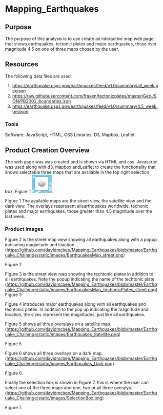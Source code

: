 # Mapping_Earthquakes

## Purpose
The purpose of this analysis is to use create an interactive map web page that shows earthquakes, tectonic plates and major earthquakes, those over magnitude 4.5 on one of three maps chosen by the user.

## Resources
The following data files are used
1. https://earthquake.usgs.gov/earthquakes/feed/v1.0/summary/all_week.geojson
2. https://raw.githubusercontent.com/fraxen/tectonicplates/master/GeoJSON/PB2002_boundaries.json
3. https://earthquake.usgs.gov/earthquakes/feed/v1.0/summary/4.5_week.geojson

### Tools
Software: JavaScript, HTML, CSS
Libraries: D3, Mapbox, Leaflet

## Product Creation Overview
The web page was was created and is shown via HTML and css. Javascript was used along with d3, mapbox andLeaflet to create the functionality that shows selectable three maps that are available in the top right
selection box, Figure 1 ![](https://github.com/davidmcbee/Mapping_Earthquakes/blob/master/Earthquake_Challenge/static/images/SelectionBox.png).

Figure 1
The available maps are the street view, the satellite view and the dark view. The overlays reapresent allearthquakes worldwide, techonic plates and major earthquakes, those greater than 4.5 magnitude over the last week.
### Product Images
Figure 2 is the street map view showing all earthquakes along with a popup indicating maginitude and loaction.
(https://github.com/davidmcbee/Mapping_Earthquakes/blob/master/Earthquake_Challenge/static/images/EarthquakesMap_street.png)

Figure 2

Figure 3 is the street view map showing the techtonic plates in addition to all earthquakes. Note the popup indicating the name of the techtonic plate.
(https://github.com/davidmcbee/Mapping_Earthquakes/blob/master/Earthquake_Challenge/static/images/EarthquakesMap_TechonicPlates_street.png)
Figure 3

Figure 4 introduces major earthquakes along with all earthquakes and techtonic plates. In addition to the pop up indicating the magnitude and location, the sizes represent the magnitudes, just like all earthquakes.

Figure 5 shows all three overalays on a satellite map.
(https://github.com/davidmcbee/Mapping_Earthquakes/blob/master/Earthquake_Challenge/static/images/Earthquakes_Satellite.png)

Figure 5

Figure 6 shows all three overlays on a dark map.
(https://github.com/davidmcbee/Mapping_Earthquakes/blob/master/Earthquake_Challenge/static/images/Earthquakes_Dark.png)

Figure 6.

Finally the selection box is shown in Figure 7. this is where the user can select one of the three maps and one, two or all three overalys.
(https://github.com/davidmcbee/Mapping_Earthquakes/blob/master/Earthquake_Challenge/static/images/SelectionBox.png)

Figure 7.




